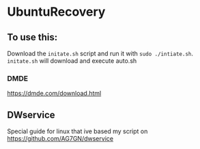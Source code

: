 # UbuntuRecovery

## To use this:
Download the `initate.sh` script and run it with `sudo ./intiate.sh`.
`initate.sh` will download and execute auto.sh

### DMDE
https://dmde.com/download.html

## DWservice
Special guide for linux that ive based my script on
https://github.com/AG7GN/dwservice
